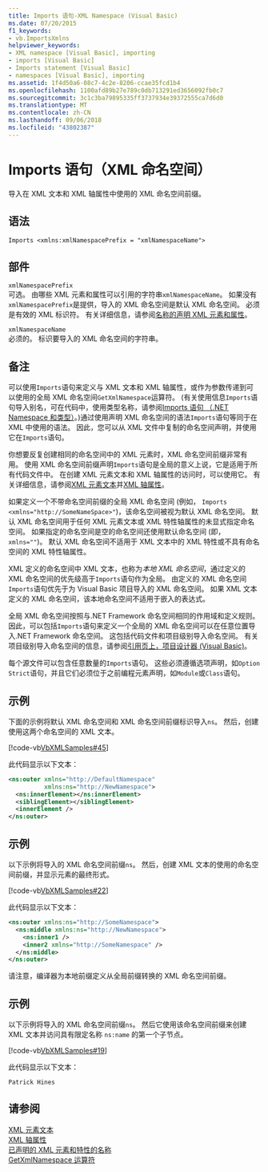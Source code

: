 ```yaml
---
title: Imports 语句-XML Namespace (Visual Basic)
ms.date: 07/20/2015
f1_keywords:
- vb.ImportsXmlns
helpviewer_keywords:
- XML namespace [Visual Basic], importing
- imports [Visual Basic]
- Imports statement [Visual Basic]
- namespaces [Visual Basic], importing
ms.assetid: 1f4d50a6-08c7-4c2e-8206-ccae35fcd1b4
ms.openlocfilehash: 1100afd89b27e789c0db713291ed3656092fb0c7
ms.sourcegitcommit: 3c1c3ba79895335ff3737934e39372555ca7d6d0
ms.translationtype: MT
ms.contentlocale: zh-CN
ms.lasthandoff: 09/06/2018
ms.locfileid: "43802387"
---
```

# <a name="imports-statement-xml-namespace"></a>Imports 语句（XML 命名空间）
导入在 XML 文本和 XML 轴属性中使用的 XML 命名空间前缀。  
  
## <a name="syntax"></a>语法  
  
```  
Imports <xmlns:xmlNamespacePrefix = "xmlNamespaceName">  
```  
  
## <a name="parts"></a>部件  
 `xmlNamespacePrefix`  
 可选。 由哪些 XML 元素和属性可以引用的字符串`xmlNamespaceName`。 如果没有`xmlNamespacePrefix`是提供，导入的 XML 命名空间是默认 XML 命名空间。 必须是有效的 XML 标识符。 有关详细信息，请参阅[名称的声明 XML 元素和属性](../../../visual-basic/programming-guide/language-features/xml/names-of-declared-xml-elements-and-attributes.md)。  
  
 `xmlNamespaceName`  
 必须的。 标识要导入的 XML 命名空间的字符串。  
  
## <a name="remarks"></a>备注  
 可以使用`Imports`语句来定义与 XML 文本和 XML 轴属性，或作为参数传递到可以使用的全局 XML 命名空间`GetXmlNamespace`运算符。 (有关使用信息`Imports`语句导入别名，可在代码中，使用类型名称，请参阅[Imports 语句 （.NET Namespace 和类型）](../../../visual-basic/language-reference/statements/imports-statement-net-namespace-and-type.md)。)通过使用声明 XML 命名空间的语法`Imports`语句等同于在 XML 中使用的语法。 因此，您可以从 XML 文件中复制的命名空间声明，并使用它在`Imports`语句。  
  
 你想要反复创建相同的命名空间中的 XML 元素时，XML 命名空间前缀非常有用。 使用 XML 命名空间前缀声明`Imports`语句是全局的意义上说，它是适用于所有代码文件中。 在创建 XML 元素文本和 XML 轴属性的访问时，可以使用它。 有关详细信息，请参阅[XML 元素文本](../../../visual-basic/language-reference/xml-literals/xml-element-literal.md)并[XML 轴属性](../../../visual-basic/language-reference/xml-axis/index.md)。  
  
 如果定义一个不带命名空间前缀的全局 XML 命名空间 (例如， `Imports <xmlns="http://SomeNameSpace>"`)，该命名空间被视为默认 XML 命名空间。 默认 XML 命名空间用于任何 XML 元素文本或 XML 特性轴属性的未显式指定命名空间。 如果指定的命名空间是空的命名空间还使用默认命名空间 (即， `xmlns=""`)。 默认 XML 命名空间不适用于 XML 文本中的 XML 特性或不具有命名空间的 XML 特性轴属性。  
  
 XML 定义的命名空间中 XML 文本，也称为*本地 XML 命名空间*，通过定义的 XML 命名空间的优先级高于`Imports`语句作为全局。 由定义的 XML 命名空间`Imports`语句优先于为 Visual Basic 项目导入的 XML 命名空间。 如果 XML 文本定义的 XML 命名空间，该本地命名空间不适用于嵌入的表达式。  
  
 全局 XML 命名空间按照与.NET Framework 命名空间相同的作用域和定义规则。 因此，可以包括`Imports`语句来定义一个全局的 XML 命名空间可以在任意位置导入.NET Framework 命名空间。 这包括代码文件和项目级别导入命名空间。 有关项目级别导入命名空间的信息，请参阅[引用页上，项目设计器 (Visual Basic)](/visualstudio/ide/reference/references-page-project-designer-visual-basic)。  
  
 每个源文件可以包含任意数量的`Imports`语句。 这些必须遵循选项声明，如`Option Strict`语句，并且它们必须位于之前编程元素声明，如`Module`或`Class`语句。  
  
## <a name="example"></a>示例  
 下面的示例将默认 XML 命名空间和 XML 命名空间前缀标识导入`ns`。 然后，创建使用这两个命名空间的 XML 文本。  
  
 [!code-vb[VbXMLSamples#45](../../../visual-basic/language-reference/operators/codesnippet/VisualBasic/imports-statement-xml-namespace_1.vb)]  
  
 此代码显示以下文本：  
  
```xml  
<ns:outer xmlns="http://DefaultNamespace"   
          xmlns:ns="http://NewNamespace">  
  <ns:innerElement></ns:innerElement>  
  <siblingElement></siblingElement>  
  <innerElement />  
</ns:outer>  
```  
  
## <a name="example"></a>示例  
 以下示例将导入的 XML 命名空间前缀`ns`。 然后，创建 XML 文本的使用的命名空间前缀，并显示元素的最终形式。  
  
 [!code-vb[VbXMLSamples#22](../../../visual-basic/language-reference/operators/codesnippet/VisualBasic/imports-statement-xml-namespace_2.vb)]  
  
 此代码显示以下文本：  
  
```xml  
<ns:outer xmlns:ns="http://SomeNamespace">  
  <ns:middle xmlns:ns="http://NewNamespace">  
    <ns:inner1 />  
    <inner2 xmlns="http://SomeNamespace" />  
  </ns:middle>  
</ns:outer>  
```  
  
 请注意，编译器为本地前缀定义从全局前缀转换的 XML 命名空间前缀。  
  
## <a name="example"></a>示例  
 以下示例将导入的 XML 命名空间前缀`ns`。 然后它使用该命名空间前缀来创建 XML 文本并访问具有限定名称 `ns:name` 的第一个子节点。  
  
 [!code-vb[VbXMLSamples#19](../../../visual-basic/language-reference/operators/codesnippet/VisualBasic/imports-statement-xml-namespace_3.vb)]  
  
 此代码显示以下文本：  
  
 `Patrick Hines`  
  
## <a name="see-also"></a>请参阅  
 [XML 元素文本](../../../visual-basic/language-reference/xml-literals/xml-element-literal.md)  
 [XML 轴属性](../../../visual-basic/language-reference/xml-axis/index.md)  
 [已声明的 XML 元素和特性的名称](../../../visual-basic/programming-guide/language-features/xml/names-of-declared-xml-elements-and-attributes.md)  
 [GetXmlNamespace 运算符](../../../visual-basic/language-reference/operators/getxmlnamespace-operator.md)
